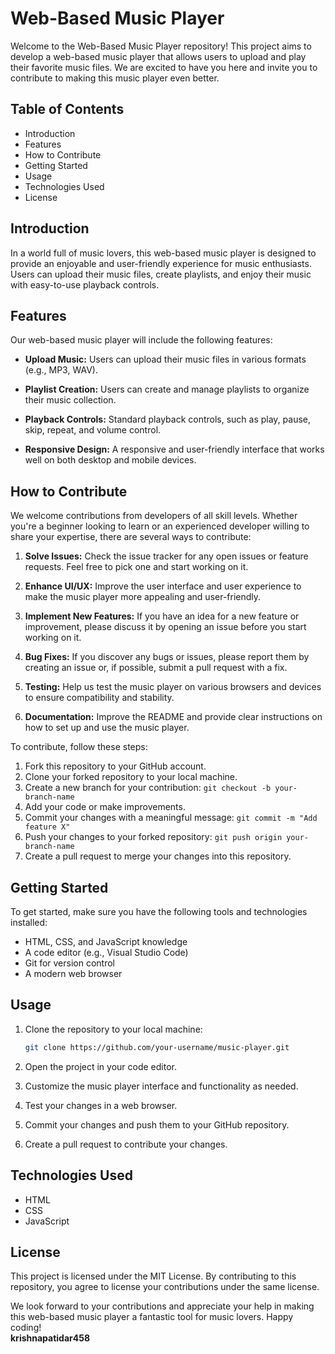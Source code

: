 # Web-Based Music Player

Welcome to the Web-Based Music Player repository! This project aims to develop a web-based music player that allows users to upload and play their favorite music files. We are excited to have you here and invite you to contribute to making this music player even better.

## Table of Contents

- Introduction
- Features
- How to Contribute
- Getting Started
- Usage
- Technologies Used
- License

## Introduction

In a world full of music lovers, this web-based music player is designed to provide an enjoyable and user-friendly experience for music enthusiasts. Users can upload their music files, create playlists, and enjoy their music with easy-to-use playback controls.

## Features

Our web-based music player will include the following features:

- **Upload Music:** Users can upload their music files in various formats (e.g., MP3, WAV).

- **Playlist Creation:** Users can create and manage playlists to organize their music collection.

- **Playback Controls:** Standard playback controls, such as play, pause, skip, repeat, and volume control.

- **Responsive Design:** A responsive and user-friendly interface that works well on both desktop and mobile devices.

## How to Contribute

We welcome contributions from developers of all skill levels. Whether you're a beginner looking to learn or an experienced developer willing to share your expertise, there are several ways to contribute:

1. **Solve Issues:** Check the issue tracker for any open issues or feature requests. Feel free to pick one and start working on it.

2. **Enhance UI/UX:** Improve the user interface and user experience to make the music player more appealing and user-friendly.

3. **Implement New Features:** If you have an idea for a new feature or improvement, please discuss it by opening an issue before you start working on it.

4. **Bug Fixes:** If you discover any bugs or issues, please report them by creating an issue or, if possible, submit a pull request with a fix.

5. **Testing:** Help us test the music player on various browsers and devices to ensure compatibility and stability.

6. **Documentation:** Improve the README and provide clear instructions on how to set up and use the music player.

To contribute, follow these steps:

1. Fork this repository to your GitHub account.
2. Clone your forked repository to your local machine.
3. Create a new branch for your contribution: `git checkout -b your-branch-name`
4. Add your code or make improvements.
5. Commit your changes with a meaningful message: `git commit -m "Add feature X"`
6. Push your changes to your forked repository: `git push origin your-branch-name`
7. Create a pull request to merge your changes into this repository.

## Getting Started

To get started, make sure you have the following tools and technologies installed:

- HTML, CSS, and JavaScript knowledge
- A code editor (e.g., Visual Studio Code)
- Git for version control
- A modern web browser

## Usage

1. Clone the repository to your local machine:

   ```bash
   git clone https://github.com/your-username/music-player.git
   ```

2. Open the project in your code editor.

3. Customize the music player interface and functionality as needed.

4. Test your changes in a web browser.

5. Commit your changes and push them to your GitHub repository.

6. Create a pull request to contribute your changes.

## Technologies Used

- HTML
- CSS
- JavaScript

## License

This project is licensed under the MIT License. By contributing to this repository, you agree to license your contributions under the same license.

We look forward to your contributions and appreciate your help in making this web-based music player a fantastic tool for music lovers. Happy coding!\
**krishnapatidar458**